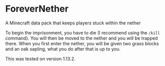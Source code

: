 # ForeverNether
A Minecraft data pack that keeps players stuck within the nether

To begin the imprisonment, you have to die (I recommend using the `/kill` command). You will then be moved to the nether and you will be trapped there. When you first enter the nether, you will be given two grass blocks and an oak sapling, what you do after that is up to you.

This was tested on version 1.13.2.
